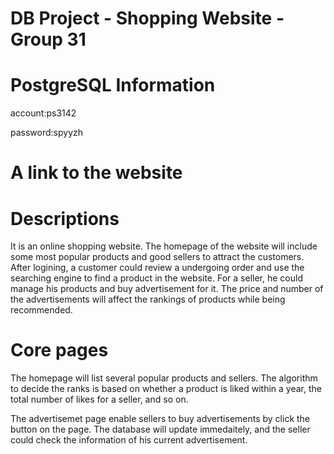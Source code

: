 # DB Project - Shopping Website - Group 31

# PostgreSQL Information
account:ps3142

password:spyyzh

# A link to the website

# Descriptions
It is an online shopping website. The homepage of the website will include some most popular products and good sellers to attract the customers. After logining, a customer could review a undergoing order and use the searching engine to find a product in the website. For a seller, he could manage his products and buy advertisement for it. The price and number of the advertisements will affect the rankings of products while being recommended.

# Core pages
The homepage will list several popular products and sellers. The algorithm to decide the ranks is based on whether a product is liked within a year, the total number of likes for a seller, and so on.

The advertisemet page enable sellers to buy advertisements by click the button on the page. The database will update immedaitely, and the seller could check the information of his current advertisement.


